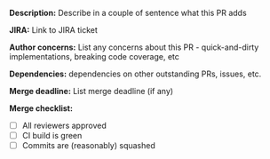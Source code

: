 **Description:** Describe in a couple of sentence what this PR adds

**JIRA:** Link to JIRA ticket

**Author concerns:** List any concerns about this PR - quick-and-dirty implementations, breaking code coverage, etc

**Dependencies:** dependencies on other outstanding PRs, issues, etc. 

**Merge deadline:** List merge deadline (if any)

**Merge checklist:**

- [ ] All reviewers approved
- [ ] CI build is green
- [ ] Commits are (reasonably) squashed
